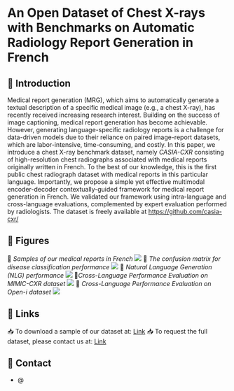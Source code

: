 # An Open Dataset of Chest X-rays with Benchmarks on Automatic Radiology Report Generation in French

## 📔 Introduction
Medical report generation (MRG), which aims to automatically generate a textual description of a specific medical image (e.g., a chest X-ray), has recently received increasing research interest. Building on the success of image captioning, medical report generation has become achievable. However, generating language-specific radiology reports is a challenge for data-driven models due to their reliance on paired image-report datasets, which are labor-intensive, time-consuming, and costly. In this paper, we introduce a chest X-ray benchmark dataset, namely *CASIA-CXR* consisting of high-resolution chest radiographs associated with medical reports originally written in French. To the best of our knowledge, this is the first public chest radiograph dataset with medical reports in this particular language. Importantly, we propose a simple yet effective multimodal encoder-decoder contextually-guided framework for medical report generation in French. We validated our framework using intra-language and cross-language evaluations, complemented by expert evaluation performed by radiologists. The dataset is freely available at https://github.com/casia-cxr/

## 📔 Figures
📑  *Samples of our medical reports in French*
![](https://metmer.net/CASIA-CXR/Img/sample.jpg)
📑 *The confusion matrix for disease classification performance*
![](https://metmer.net/CASIA-CXR/Img/Matrix.jpg)
📑 *Natural Language Generation (NLG) performance*
![](https://metmer.net/CASIA-CXR/Img/Imgp.jpg)
📑*Cross-Language Performance Evaluation on MIMIC-CXR dataset*
![](https://metmer.net/CASIA-CXR/Img/Figure_1.png)
📑 *Cross-Language Performance Evaluation on Open-i dataset*
![](https://metmer.net/CASIA-CXR/Img/Figure_2.png)

## 📔 Links
📥 To download a sample of our dataset at: [Link](https://metmer.net/CASIA-CXR/Download/Download.php)
📥 To request the full dataset, please contact us at: [Link](https://www.casia-cxr.net/Downloads.html#RequestCompleteDataset)

## 📔 Contact
* @
